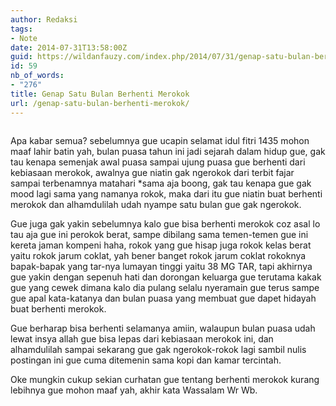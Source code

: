 ```yaml
---
author: Redaksi
tags:
- Note
date: 2014-07-31T13:58:00Z
guid: https://wildanfauzy.com/index.php/2014/07/31/genap-satu-bulan-berhenti-merokok/
id: 59
nb_of_words:
- "276"
title: Genap Satu Bulan Berhenti Merokok
url: /genap-satu-bulan-berhenti-merokok/
---
```


<figure class="wp-block-image size-large"><img src="https://wildanfauzyart.files.wordpress.com/2014/07/66bf6-disallowed-forbidden-no-smoking-11840.jpg?w=768" alt="" data-recalc-dims="1" /></figure> 

<p class="has-drop-cap">
  Apa kabar semua? sebelumnya gue ucapin selamat idul fitri 1435 mohon maaf lahir batin yah, bulan puasa tahun ini jadi sejarah dalam hidup gue, gak tau kenapa semenjak awal puasa sampai ujung puasa gue berhenti dari kebiasaan merokok, awalnya gue niatin gak ngerokok dari terbit fajar sampai terbenamnya matahari *sama aja boong, gak tau kenapa gue gak mood lagi sama yang namanya rokok, maka dari itu gue niatin buat berhenti merokok dan alhamdulilah udah nyampe satu bulan gue gak ngerokok.
</p>

Gue juga gak yakin sebelumnya kalo gue bisa berhenti merokok coz asal lo tau aja gue ini perokok berat, sampe dibilang sama temen-temen gue ini kereta jaman kompeni haha, rokok yang gue hisap juga rokok kelas berat yaitu rokok jarum coklat, yah bener banget rokok jarum coklat rokoknya bapak-bapak yang tar-nya lumayan tinggi yaitu 38 MG TAR, tapi akhirnya gue yakin dengan sepenuh hati dan dorongan keluarga gue terutama kakak gue yang cewek dimana kalo dia pulang selalu nyeramain gue terus sampe gue apal kata-katanya dan bulan puasa yang membuat gue dapet hidayah buat berhenti merokok.

Gue berharap bisa berhenti selamanya amiin, walaupun bulan puasa udah lewat insya allah gue bisa lepas dari kebiasaan merokok ini, dan alhamdulilah sampai sekarang gue gak ngerokok-rokok lagi sambil nulis postingan ini gue cuma ditemenin sama kopi dan kamar tercintah.

Oke mungkin cukup sekian curhatan gue tentang berhenti merokok kurang lebihnya gue mohon maaf yah, akhir kata Wassalam Wr Wb.
